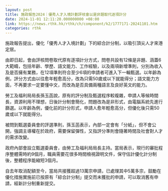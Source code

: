 ```yaml
---
layout: post
title: 施政報告2024｜優秀人才入境計劃評核會以是非題取代逐項計分
date: 2024-11-01 12:11:20.000000000 +08:00
link: https://news.rthk.hk/rthk/ch/component/k2/1777171-20241101.htm
categories: rthk
---
```


施政報告提出，優化「優秀人才入境計劃」下的綜合計分制，以吸引頂尖人才來港定居。

由即日起，會由評核問卷取代原有逐項計分方式，問卷共設有12條是非題、涵蓋6大範疇，包括年齡、學歷、語文能力、工作經驗，以及兩項新增準則，分別為收入及是否擁有業務，在12項準則符合至少6項的申請者可進入下一輪甄選。以年齡為例，評分方式由以往愈年輕愈高分，改為只需50歲或以下就能得分；語文能力方面，不再要求一定要懂中文，而改為是否具備兩種語言及良好英文的能力。

勞工及福利局局長孫玉菡說，原有的評分制及甄選程序較複雜，申請人等候時間長，資源利用不理想，日後計分制會簡化，問題改為是非形式，由電腦系統先進行篩選。以年齡為例，優化前的計分形式，申請人愈年輕愈高分，但優化後只需50歲或以下就能得分。

被問到甄選委員會的評選準則，孫玉菡表示，內部一定會有「分紙」，但不會公開，強調主導權在於政府，需要保留彈性，又指評分準則會隨著時間及社會對人才的需求改變。 

政府內部會設立甄選委員會，由勞工及福利局局長主持。當局表示，現行的審批程序整體需時約9個月，職員需要花很多時間檢視證明文件，保守估計優化計分制後，整體程序能縮短3個月。

自去年取消配額至今，當局共接獲超過13萬宗申請，已處理其中5萬多宗，鼓勵在優化措施實施前已按原有「綜合計分制」提交而未獲批的申請，可以取消舊有申請，經新計分制重新提交。
